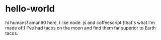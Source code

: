 # hello-world
hi humans!
aman60 here, I like node. js and coffeescript (that's what I'm made of!)
I've had tacos on the moon and find them far superior to Earth tacos.

